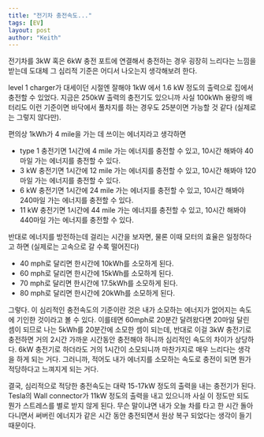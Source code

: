 ```yaml
---
title: "전기차 충전속도..."
tags: [EV]
layout: post
author: "Keith"
---
```


전기차를 3kW 혹은 6kW 충전 포트에 연결해서 충전하는 경우 굉장히 느리다는 느낌을 받는데 도대체 그 심리적 기준은 어디서 나오는지 생각해보려 한다.

level 1 charger가 대세이던 시절엔 잘해야 1kW 에서 1.6 kW 정도의 출력으로 집에서 충전할 수 있었다. 지금은 250kW 출력의 충전기도 있으니까 사실 100kWh 용량의 배터리도 이런 기준이면 바닥에서 풀차지를 하는 경우도 25분이면 가능할 것 같다 (실제로는 그렇지 않다만).

편의상 1kWh가 4 mile을 가는 데 쓰이는 에너지라고 생각하면 

- type 1 충전기면 1시간에 4 mile 가는 에너지를 충전할 수 있고, 10시간 해봐야 40마일 가는 에너지를 충전할 수 있다. 
- 3 kW 충전기면 1시간에 12 mile 가는 에너지를 충전할 수 있고, 10시간 해봐야 120마일 가는 에너지를 충전할 수 있다. 
- 6 kW 충전기면 1시간에 24 mile 가는 에너지를 충전할 수 있고, 10시간 해봐야 240마일 가는 에너지를 충전할 수 있다. 
- 11 kW 충전기면 1시간에 44 mile 가는 에너지를 충전할 수 있고, 10시간 해봐야 440마일 가는 에너지를 충전할 수 있다. 

반대로 에너지를 방전하는데 걸리는 시간을 보자면, 물론 이때 모터의 효율은 일정하다고 하면 (실제로는 고속으로 갈 수록 떨어진다)

- 40 mph로 달리면 한시간에 10kWh를 소모하게 된다.
- 60 mph로 달리면 한시간에 15kWh를 소모하게 된다.
- 70 mph로 달리면 한시간에 17.5kWh를 소모하게 된다.
- 80 mph로 달리면 한시간에 20kWh를 소모하게 된다.

그렇다. 이 심리적인 충전속도의 기준이란 것은 내가 소모하는 에너지가 없어지는 속도에 기인한 것이라고 볼 수 있다. 이를테면 60mph로 20분간 달려왔다면 20마일 달린 셈이 되므로 나는 5kWh를 20분간에 소모한 셈이 되는데, 반대로 이걸 3kW 충전기로 충전하면 거의 2시간 가까운 시간동안 충전해야 하니까 심리적인 속도의 차이가 상당하다. 6kW 충전기로 하더라도 거의 1시간이 소모되니까 마찬가지로 매우 느리다는 생각을 하게 되는 거다. 그러니까, 적어도 내가 에너지를 소모하는 속도로 충전이 되면 뭔가 적당하다고 느껴지게 되는 거다. 

결국, 심리적으로 적당한 충전속도는 대략 15-17kW 정도의 출력을 내는 충전기가 된다. Tesla의 Wall connector가 11kW 정도의 출력을 내고 있으니까 사실 이 정도만 되도 뭔가 스트레스를 별로 받지 않게 된다. 무슨 말이냐면 내가 오늘 차를 타고 한 시간 돌아다니면서 써버린 에너지가 같은 시간 동안 충전되면서 원상 복구 되었다는 생각이 들기 때문이다. 
